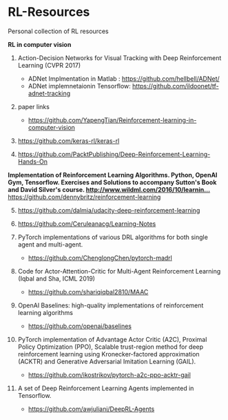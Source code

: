 # RL-Resources
Personal collection of RL resources

**RL in computer vision**

1. Action-Decision Networks for Visual Tracking with Deep Reinforcement Learning (CVPR 2017)
    * ADNet Implmentation in Matlab : https://github.com/hellbell/ADNet/
    * ADNet implemnetaionin Tensorflow: https://github.com/ildoonet/tf-adnet-tracking
2. paper links
    * https://github.com/YapengTian/Reinforcement-learning-in-computer-vision

3. https://github.com/keras-rl/keras-rl
4. https://github.com/PacktPublishing/Deep-Reinforcement-Learning-Hands-On

**Implementation of Reinforcement Learning Algorithms. Python, OpenAI Gym, Tensorflow. Exercises and Solutions to accompany Sutton's Book and David Silver's course. http://www.wildml.com/2016/10/learnin…**
  https://github.com/dennybritz/reinforcement-learning
  
5. https://github.com/dalmia/udacity-deep-reinforcement-learning
6. https://github.com/Ceruleanacg/Learning-Notes
7. PyTorch implementations of various DRL algorithms for both single agent and multi-agent.
     * https://github.com/ChenglongChen/pytorch-madrl
8. Code for Actor-Attention-Critic for Multi-Agent Reinforcement Learning (Iqbal and Sha, ICML 2019)
   * https://github.com/shariqiqbal2810/MAAC
9. OpenAI Baselines: high-quality implementations of reinforcement learning algorithms
   * https://github.com/openai/baselines
10. PyTorch implementation of Advantage Actor Critic (A2C), Proximal Policy Optimization (PPO), Scalable trust-region method for deep reinforcement learning using Kronecker-factored approximation (ACKTR) and Generative Adversarial Imitation Learning (GAIL).
      * https://github.com/ikostrikov/pytorch-a2c-ppo-acktr-gail
  
 11. A set of Deep Reinforcement Learning Agents implemented in Tensorflow.
      *  https://github.com/awjuliani/DeepRL-Agents
  
